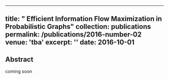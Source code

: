 ----
title: " Efficient Information Flow Maximization in Probabilistic Graphs"
collection: publications
permalink: /publications/2016-number-02
venue: 'tba'
excerpt: ''
date: 2016-10-01
---

## Abstract
coming soon
